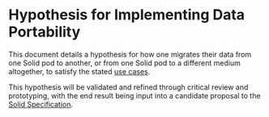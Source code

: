 # Hypothesis for Implementing Data Portability

This document details a hypothesis for how one migrates their data from one Solid pod to another, or from one Solid pod to a different medium altogether, to satisfy the stated [use cases](use-cases.md).

This hypothesis will be validated and refined through critical review and prototyping, with the end result being input into a candidate proposal to the [Solid Specification](https://github.com/solid/specification).
